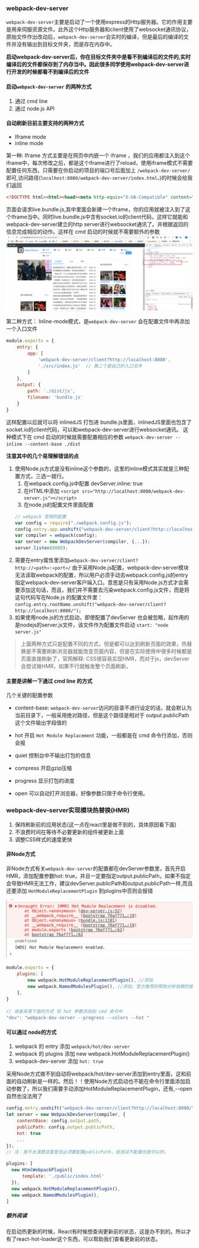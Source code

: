 ### webpack-dev-server
`webpack-dev-server`主要是启动了一个使用express的Http服务器。它的作用主要是用来伺服资源文件。此外这个Http服务器和client使用了websocket通讯协议，原始文件作出改动后，`webpack-dev-server`会实时的编译，但是最后的编译的文件并没有输出到目标文件夹，而是存在内存中。

**启动webpack-dev-server后，你在目标文件夹中是看不到编译后的文件的,实时编译后的文件都保存到了内存当中。因此很多同学使用webpack-dev-server进行开发的时候都看不到编译后的文件**

#### 启动`webpack-dev-server` 的两种方式
1. 通过 cmd line
2. 通过 node.js API


#### 自动刷新目前主要支持的两种方式
- Iframe mode
- inline mode

第一种: Iframe 方式主要是在网页中内嵌一个 iframe ，我们的应用都注入到这个iframe中，每次修改之后，都是这个iframe进行了reload，使用iframe模式不需要配置任何东西，只需要在你启动的项目的端口号后面加上 `/webpack-dev-server/`即可,访问路径(`localhost:8080/webpack-dev-server/index.html。`)的时候会给我们返回
```html
<!DOCTYPE html><html><head><meta http-equiv="X-UA-Compatible" content="IE=edge"/><meta charset="utf-8"/><meta name="viewport" content="width=device-width, height=device-height, initial-scale=1.0, user-scalable=no, minimum-scale=1.0, maximum-scale=1.0"/><script type="text/javascript" charset="utf-8" src="/__webpack_dev_server__/live.bundle.js"></script></head><body></body></html>
```
页面会请求live.bundle.js,其中里面会新建一个Iframe，你的应用就被注入到了这个Iframe当中。同时live.bundle.js中含有socket.io的client代码，这样它就能和webpack-dev-server建立的http server进行websocket通讯了。并根据返回的信息完成相应的动作。这样在 cmd 启动的时候就不需要额外的参数
![iframe模式热替换](img/webpack02.png)


第二种方式： Inline-mode模式，是`webpack-dev-server` 会在配置文件中再添加一个入口文件
```js
module.exports = {
    entry: {
        app: [
            'webpack-dev-server/client?http://localhost:8080',
            './src/index.js'  // 第二个是自己的入口文件
        ]
    },
    output: {
        path: './dist/js',
        filename: 'bundle.js'
    }
}
```
这样配置以后就可以将 inlinedJS 打包进 bundle.js里面，inlinedJS里面也包含了socket.io的client代码，可以和webpack-dev-server进行websocket通讯。 这种模式下在 cmd 启动的时候就需要配置相应的参数
`webpack-dev-server --inline --content-base ./dist`

**注意其中的几个易理解错误的点**

1. 使用Node.js方式是没有inline这个参数的，这里的inline模式其实就是三种配置方式，三选一就行。
    1. 在webpack.config.js中配置 devServer.inline: true
    2. 在HTML中添加 `<script src="http://localhost:8080/webpack-dev-server.js"></script>`
    3. 在node.js的配置文件里面配置
    ```js
    // webpack 官网的配置
    var config = require("./webpack.config.js");
    config.entry.app.unshift("webpack-dev-server/client?http://localhost:8080/");
    var compiler = webpack(config);
    var server = new WebpackDevServer(compiler, {...});
    server.listen(8080);
    ```
2. 需要在entry属性里添加`webpack-dev-server/client?http://«path»:«port»/` 由于采用Node.js配置，webpack-dev-server模块无法读取webpack的配置，所以用户必须手动去webpack.config.js的entry指定webpack-dev-server客户端入口。意思是只有采用Node.js方式才会需要添加这句话，而且，我们并不需要去污染webpack.config.js文件，而是将这句代码写在Node.js 的配置文件里：
`config.entry.rootName.unshift("webpack-dev-server/client?http://localhost:8080/");`
3. 如果使用node.js的方式启动，即使配置了devServer 也会被忽略，起作用的是nodejs的server.js文件，该文件作为配置文件启动
`start: "node server.js"`

> 上面两种方式只是配置不同的方式，但是都可以达到刷新页面的效果，热替换是不需要刷新浏览器就能改变页面内容，但是在实际使用中很多时候都是页面直接刷新了，官网解释: CSS很容易实现HMR，而对于js，devServer会尝试做HMR，如果不行就触发整个页面刷新。


#### 主要是讲解一下通过 cmd line 的方式
几个关键的配置参数

- content-base: `webpack-dev-server`访问的目录不进行设定的话，就会默认为当前目录下，一般采用绝对路径，但是这个路径是相对于 output.publicPath 这个文件输出字段值的
- hot 开启 `Hot Module Replacement` 功能，一般都是在 cmd 命令行添加，否则会报


- quiet 控制台中不输出打包的信息
- compress 开启gzip压缩
- progress 显示打包的进度 
- open 可以自动打开浏览器，好像参数只限于命令行使用。

### webpack-dev-server实现模块热替换(HMR)
1. 保持刷新前的应用状态(这一点在react里是做不到的，具体原因看下面)
2. 不浪费时间在等待不必要更新的组件被更新上面
3. 调整CSS样式的速度更快

#### 非Node方式
非Node方式有关`webpack-dev-server`的配置都在devServer参数里，首先开启HMR，添加配置参数hot: true，并且一定要指定output.publicPath，如果不指定会导致HMR无法工作，建议devServer.publicPath和output.publicPath一样,而且还要添加 `HotModuleReplacementPlugin` 到plugins中否则会报错

![webpack报错](./img/webpack01.png)
```js
module.exports = {
    plugins: [
        new webpack.HotModuleReplacementPlugin(), //添加
        new webpack.NamedModulesPlugin(), //添加，官方推荐的帮助分析依赖的插件
    ],
}

// 或者采用下面的方式 将 hot 参数添加到 cmd 命令中
"dev": "webpack-dev-server --progress --colors --hot "
```

#### 可以通过 node的方式

1. webpack 的 entry 添加 `webpack/hot/dev-server`
2. webpack 的 plugins 添加 new webpack.HotModuleReplacementPlugin()
3. webpack-dev-server 添加 `hot: true`

采用Node方式做不到自动将webpack/hot/dev-server添加到entry里面，这和前面的自动刷新是一样的。然后！！使用Node方式启动也不能在命令行里面添加启动参数了，所以我们需要手动添加HotModuleReplacementPlugin，还有,--open自然也没法用了

```js
config.entry.unshift("webpack-dev-server/client?http://localhost:8080/", 'webpack/hot/dev-server');
let server = new WebpackDevServer(compiler, {
    contentBase: config.output.path,  
    publicPath: config.output.publicPath,
    hot: true
    ...
});
// 注：我不太清楚这里是否必须要配置publicPath，经测试不配置也是可以的。
```

```js
plugins: [
  new HtmlWebpackPlugin({
      template: './public/index.html'
  }),
  new webpack.HotModuleReplacementPlugin(),
  new webpack.NamedModulesPlugin(),
]
```


##### 额外阅读
在启动热更新的时候，React有时候想查询更新前的状态，这是办不到的。所以才有了react-hot-loader这个东西，可以帮助我们查看更新前的状态。
